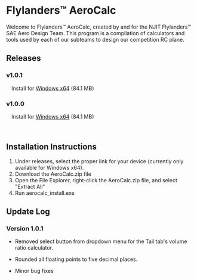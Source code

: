 # Flylanders™ AeroCalc
Welcome to Flylanders™ AeroCalc, created by and for the NJIT Flylanders™ SAE Aero Design Team.
This program is a compilation of calculators and tools used by each of our subteams to design our competition RC plane.

<h2>Releases</h2>
<h3>v1.0.1</h3>

&emsp;Install for [Windows x64](https://drive.google.com/drive/folders/1TsTjKrHBxKz5wERIVmEWFDMwFUJJHl-6?usp=drive_link) (84.1 MB)

<h3>v1.0.0</h3>

&emsp;Install for [Windows x64](https://drive.google.com/file/d/10qhKuOj9cyIAUr0b_WAymNMgZTfm2MEw/view?usp=sharing) (84.1 MB)

&emsp;<h2>Installation Instructions</h2>

1) Under releases, select the proper link for your device (currently only available for Windows x64).
2) Download the AeroCalc.zip file
3) Open the File Explorer, right-click the AeroCalc.zip file, and select "Extract All"
4) Run aerocalc_install.exe

<h2>Update Log</h2>
<h3>Version 1.0.1</h3>

* Removed select button from dropdown menu for the Tail tab's volume ratio calculator.

* Rounded all floating points to five decimal places.

* Minor bug fixes
